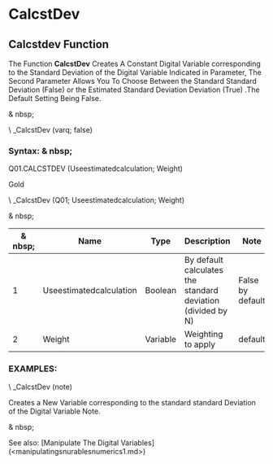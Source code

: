 # CalcstDev

## Calcstdev Function

The Function **CalcstDev** Creates A Constant Digital Variable corresponding to the Standard Deviation of the Digital Variable Indicated in Parameter, The Second Parameter Allows You To Choose Between the Standard Standard Deviation (False) or the Estimated Standard Deviation Deviation (True) .The Default Setting Being False.

& nbsp;

\ _CalcstDev (varq; false)

### Syntax: & nbsp;

Q01.CALCSTDEV (Useestimatedcalculation; Weight)

Gold

\ _CalcstDev (Q01; Useestimatedcalculation; Weight)

& nbsp;

|& nbsp;|**Name** |**Type** |**Description** |**Note** |
|--- |--- |--- |--- |--- |
|&#49;|Useestimatedcalculation |Boolean |By default calculates the standard deviation (divided by N) |False by default |
|&#50;|Weight |Variable |Weighting to apply |default |

### EXAMPLES:

\ _CalcstDev (note)

Creates a New Variable corresponding to the standard standard Deviation of the Digital Variable Note.

& nbsp;

See also: [Manipulate The Digital Variables] (<manipulatingsnurablesnumerics1.md>)